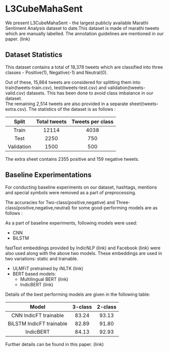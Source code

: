 # L3CubeMahaSent

We present L3CubeMahaSent - the largest publicly available Marathi Sentiment Analysis dataset to date.This dataset is made of marathi tweets which are manually labelled. The annotation guidelines are mentioned in our paper. (link)

## Dataset Statistics

This dataset contains a total of 18,378 tweets which are classified into three classes - Positive(1), Negative(-1) and Neutral(0).

Out of these, 15,864 tweets are considered for splitting them into train(tweets-train.csv), test(tweets-test.csv) and validation(tweets-valid.csv) datasets. This has been done to avoid class imbalance in our dataset. <br>
The remaining 2,514 tweets are also provided in a separate sheet(tweets-extra.csv). The statistics of the dataset is as follows : 

|Split|Total tweets|Tweets per class|
|:--------:|:----:|:----:|
|Train|12114|4038|
|Test|2250|750|
|Validation|1500|500|


The extra sheet contains 2355 positive and 159 negative tweets.

## Baseline Experimentations

For conducting baseline experiments on our dataset, hashtags, mentions and special symbols were removed as a part of preprocessing.

The accuracies for Two-class(positive,negative) and Three-class(positive,negative,neutral) for some good-performing models are as follows :

As a part of baseline experiments, following models were used:

- CNN
- BiLSTM

fastText embeddings provided by IndicNLP (link) and Facebook (link) were also used along with the above two models. These embeddings are used in two variations: static and trainable.

- ULMFiT pretrained by iNLTK (link)
- BERT based models:
  - Multilingual BERT (link)
  - IndicBERT (link)

Details of the best performing models are given in the following table:

|Model|3-class|2-class|
|:--------:|:----:|:----:|
|CNN IndicFT trainable|83.24|93.13|
|BiLSTM IndicFT trainable|82.89|91.80|
|IndicBERT|84.13|92.93|


Further details can be found in this paper. (link)
